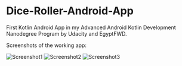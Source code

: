 # Dice-Roller-Android-App
First Kotlin Android App in my Advanced Android Kotlin Development Nanodegree Program by Udacity and EgyptFWD.


Screenshots of the working app:

![Screenshot1](https://user-images.githubusercontent.com/72940480/188283854-0682315b-e68a-4d3a-80a8-af48fb96bad4.png) 
![Screenshot2](https://user-images.githubusercontent.com/72940480/188283877-c4201ce3-5fe4-45ca-a871-b7054f9b3fcd.png) 
![Screenshot3](https://user-images.githubusercontent.com/72940480/188283883-9412583d-2837-4c64-9228-ae4f96aae39d.png)
